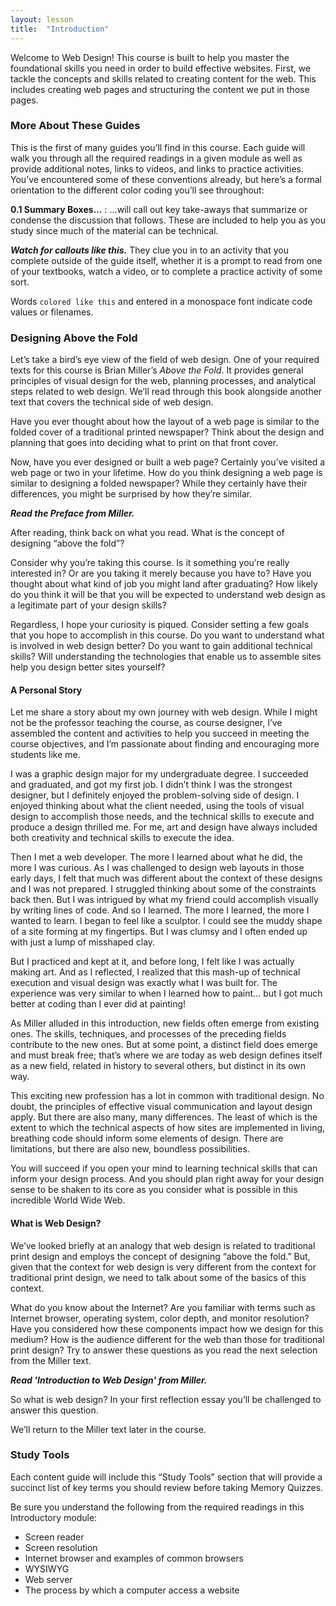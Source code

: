```yaml
---
layout: lesson
title:  "Introduction"
---
```

Welcome to Web Design! This course is built to help you master the foundational skills you need in order to build effective websites. First, we tackle the concepts and skills related to creating content for the web. This includes creating web pages and structuring the content we put in those pages.

### More About These Guides

This is the first of many guides you’ll find in this course. Each guide will walk you through all the required readings in a given module as well as provide additional notes, links to videos, and links to practice activities. You’ve encountered some of these conventions already, but here’s a formal orientation to the different color coding you’ll see throughout:

**0.1 Summary Boxes...**
: ...will call out key take-aways that summarize or condense the discussion that follows. These are included to help you as you study since much of the material can be technical.

***Watch for callouts like this.*** They clue you in to an activity that you complete outside of the guide itself, whether it is a prompt to read from one of your textbooks, watch a video, or to complete a practice activity of some sort.

Words `colored like this` and entered in a monospace font indicate code values or filenames.

### Designing Above the Fold

Let’s take a bird’s eye view of the field of web design. One of your required texts for this course is Brian Miller’s *Above the Fold*. It provides general principles of visual design for the web, planning processes, and analytical steps related to web design. We’ll read through this book alongside another text that covers the technical side of web design.

Have you ever thought about how the layout of a web page is similar to the folded cover of a traditional printed newspaper? Think about the design and planning that goes into deciding what to print on that front cover.

Now, have you ever designed or built a web page? Certainly you’ve visited a web page or two in your lifetime. How do you think designing a web page is similar to designing a folded newspaper? While they certainly have their differences, you might be surprised by how they’re similar.

***Read the Preface from Miller.***

After reading, think back on what you read. What is the concept of designing “above the fold”?

Consider why you’re taking this course. Is it something you’re really interested in? Or are you taking it merely because you have to? Have you thought about what kind of job you might land after graduating? How likely do you think it will be that you will be expected to understand web design as a legitimate part of your design skills? 

Regardless, I hope your curiosity is piqued. Consider setting a few goals that you hope to accomplish in this course. Do you want to understand what is involved in web design better? Do you want to gain additional technical skills? Will understanding the technologies that enable us to assemble sites help you design better sites yourself?

#### A Personal Story

Let me share a story about my own journey with web design. While I might not be the professor teaching the course, as course designer, I’ve assembled the content and activities to help you succeed in meeting the course objectives, and I’m passionate about finding and encouraging more students like me.

I was a graphic design major for my undergraduate degree. I succeeded and graduated, and got my first job. I didn’t think I was the strongest designer, but I definitely enjoyed the problem-solving side of design. I enjoyed thinking about what the client needed, using the tools of visual design to accomplish those needs, and the technical skills to execute and produce a design thrilled me. For me, art and design have always included both creativity and technical skills to execute the idea.

Then I met a web developer. The more I learned about what he did, the more I was curious. As I was challenged to design web layouts in those early days, I felt that much was different about the context of these designs and I was not prepared. I struggled thinking about some of the constraints back then. But I was intrigued by what my friend could accomplish visually by writing lines of code. And so I learned. The more I learned, the more I wanted to learn. I began to feel like a sculptor. I could see the muddy shape of a site forming at my fingertips. But I was clumsy and I often ended up with just a lump of misshaped clay.

But I practiced and kept at it, and before long, I felt like I was actually making art. And as I reflected, I realized that this mash-up of technical execution and visual design was exactly what I was built for. The experience was very similar to when I learned how to paint… but I got much better at coding than I ever did at painting!

As Miller alluded in this introduction, new fields often emerge from existing ones. The skills, techniques, and processes of the preceding fields contribute to the new ones. But at some point, a distinct field does emerge and must break free; that’s where we are today as web design defines itself as a new field, related in history to several others, but distinct in its own way.

This exciting new profession has a lot in common with traditional design. No doubt, the principles of effective visual communication and layout design apply. But there are also many, many differences. The least of which is the extent to which the technical aspects of how sites are implemented in living, breathing code should inform some elements of design. There are limitations, but there are also new, boundless possibilities. 

You will succeed if you open your mind to learning technical skills that can inform your design process. And you should plan right away for your design sense to be shaken to its core as you consider what is possible in this incredible World Wide Web.

#### What is Web Design?

We’ve looked briefly at an analogy that web design is related to traditional print design and employs the concept of designing “above the fold.” But, given that the context for web design is very different from the context for traditional print design, we need to talk about some of the basics of this context.

What do you know about the Internet? Are you familiar with terms such as Internet browser, operating system, color depth, and monitor resolution? Have you considered how these components impact how we design for this medium? How is the audience different for the web than those for traditional print design? Try to answer these questions as you read the next selection from the Miller text.

***Read 'Introduction to Web Design' from Miller.***

So what is web design? In your first reflection essay you’ll be challenged to answer this question.

We’ll return to the Miller text later in the course.

### Study Tools

Each content guide will include this “Study Tools” section that will provide a succinct list of key terms you should review before taking Memory Quizzes. 

Be sure you understand the following from the required readings in this Introductory module:

* Screen reader
* Screen resolution
* Internet browser and examples of common browsers
* WYSIWYG
* Web server
* The process by which a computer access a website